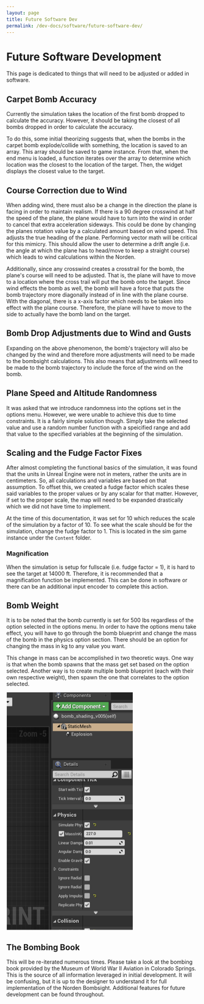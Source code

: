 ```yaml
---
layout: page
title: Future Software Dev
permalink: /dev-docs/software/future-software-dev/
---
```


# Future Software Development

This page is dedicated to things that will need to be adjusted or added in software. 

## Carpet Bomb Accuracy

Currently the simulation takes the location of the first bomb dropped to calculate the accuracy. However, it should be taking the closest of all bombs dropped in order to calculate the accuracy.

To do this, some initial theorizing suggests that, when the bombs in the carpet bomb explode/collide with something, the location is saved to an array. This array should be saved to game instance. From that, when the end menu is loaded, a function iterates over the array to determine which location was the closest to the location of the target. Then, the widget displays the closest value to the target. 

## Course Correction due to Wind

When adding wind, there must also be a change in the direction the plane is facing in order to maintain realism. If there is a 90 degree crosswind at half the speed of the plane, the plane would have to turn into the wind in order to cancel that extra acceleration sideways. This could be done by changing the planes rotation value by a calculated amount based on wind speed. This adjusts the true heading of the plane. Performing vector math will be critical for this mimicry. This should allow the user to determine a drift angle (i.e. the angle at which the plane has to head/move to keep a straight course) which leads to wind calculations within the Norden.

Additionally, since any crosswind creates a crosstrail for the bomb, the plane's course will need to be adjusted. That is, the plane will have to move to a location where the cross trail will put the bomb onto the target. Since wind effects the bomb as well, the bomb will have a force that puts the bomb trajectory more diagonally instead of in line with the plane course. With the diagonal, there is a x-axis factor which needs to be taken into effect with the plane course. Therefore, the plane will have to move to the side to actually have the bomb land on the target.

## Bomb Drop Adjustments due to Wind and Gusts

Expanding on the above phenomenon, the bomb's trajectory will also be changed by the wind and therefore more adjustments will need to be made to the bombsight calculations. This also means that adjustments will need to be made to the bomb trajectory to include the force of the wind on the bomb.

## Plane Speed and Altitude Randomness

It was asked that we introduce randomness into the options set in the options menu. However, we were unable to achieve this due to time constraints. It is a fairly simple solution though. Simply take the selected value and use a random number function with a speicified range and add that value to the specified variables at the beginning of the simulation.

## Scaling and the Fudge Factor Fixes

After almost completing the functional basics of the simulation, it was found that the units in Unreal Engine were not in meters, rather the units are in centimeters. So, all calculations and variables are based on that assumption. To offset this, we created a fudge factor which scales these said variables to the proper values or by any scalar for that matter. However, if set to the proper scale, the map will need to be expanded drastically which we did not have time to implement.

At the time of this documentation, it was set for 10 which reduces the scale of the simulation by a factor of 10. To see what the scale should be for the simulation, change the fudge factor to 1. This is located in the sim game instance under the `Content` folder.

### Magnification

When the simulation is setup for fullscale (i.e. fudge factor = 1), it is hard to see the target at 14000 ft. Therefore, it is recommended that a magnification function be implemented. This can be done in software or there can be an additional input encoder to complete this action.

## Bomb Weight

It is to be noted that the bomb currently is set for 500 lbs regardless of the option selected in the options menu. In order to have the options menu take effect, you will have to go through the bomb blueprint and change the mass of the bomb in the physics option section. There should be an option for changing the mass in kg to any value you want.

This change in mass can be accomplished in two theoretic ways. One way is that when the bomb spawns that the mass get set based on the option selected. Another way is to create multiple bomb blueprint (each with their own respective weight), then spawn the one that correlates to the option selected.

![Bomb Mass](./bomb-mass.PNG)

## The Bombing Book

This will be re-iterated numerous times. Please take a look at the bombing book provided by the Museum of World War II Aviation in Colorado Springs. This is the source of all information leveraged in initial development. It will be confusing, but it is up to the designer to understand it for full implementation of the Norden Bombsight. Additional features for future development can be found throughout. 
